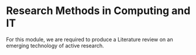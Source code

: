 # Research Methods in Computing and IT
For this module, we are required to produce a Literature review on an emerging technology of active research.
 
